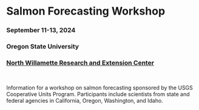 # Salmon Forecasting Workshop

### September 11-13, 2024

### Oregon State University

### [North Willamette Research and Extension Center](https://extension.oregonstate.edu/nwrec)

<br>

Information for a workshop on salmon forecasting sponsored by the USGS Cooperative Units Program. Participants include scientists from state and federal agencies in California, Oregon, Washington, and Idaho.

